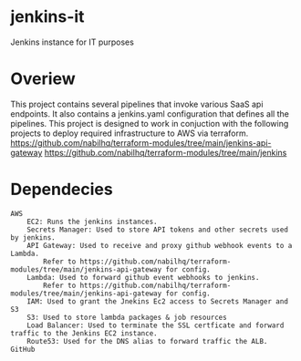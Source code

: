 # jenkins-it
Jenkins instance for IT purposes

# Overiew
This project contains several pipelines that invoke various SaaS api endpoints. It also contains a jenkins.yaml configuration that defines all the pipelines. 
This project is designed to work in conjuction with the following projects to deploy required infrastructure to AWS via terraform.
    https://github.com/nabilhq/terraform-modules/tree/main/jenkins-api-gateway
    https://github.com/nabilhq/terraform-modules/tree/main/jenkins

# Dependecies
    AWS
        EC2: Runs the jenkins instances.
        Secrets Manager: Used to store API tokens and other secrets used by jenkins.
        API Gateway: Used to receive and proxy github webhook events to a Lambda. 
            Refer to https://github.com/nabilhq/terraform-modules/tree/main/jenkins-api-gateway for config.
        Lambda: Used to forward github event webhooks to jenkins. 
            Refer to https://github.com/nabilhq/terraform-modules/tree/main/jenkins-api-gateway for config.
        IAM: Used to grant the Jnekins Ec2 access to Secrets Manager and S3
        S3: Used to store lambda packages & job resources
        Load Balancer: Used to terminate the SSL certficate and forward traffic to the Jenkins EC2 instance.
        Route53: Used for the DNS alias to forward traffic the ALB.
    GitHub